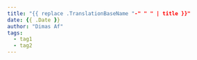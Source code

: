 ```yaml
---
title: "{{ replace .TranslationBaseName "-" " " | title }}"
date: {{ .Date }}
author: "Dimas Af"
tags: 
  - tag1
  - tag2
---
```

